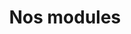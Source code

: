 ---
title: Nos modules
description: Notre solution offre un large éventail de modules permettant d’ergonomiser la gestion de l’administration scolaire de nos clients et en les dotant d’outils digne des dernières avancées technologiques du secteur de l’éducation les rendant ainsi plus productifs et plus attractifs sur un marché de plus en plus compétitif et dynamique.
draft: false
fonctionnalites:
- title: Finance
  answer: Un module qui vous permet de gérer les finances de votre établissement avec une vue globale et détaillées sur les paiements par élève mais aussi par enseignant. Le module offre la possibilité de communiquer instantanément avec les parents d’élève pour faciliter le recouvrement.

- title: Boutique scolaire en ligne
  answer: Proposez des produits, fournitures et autres articles liés à la vie scolaire des élèves grâce à une boutique en ligne permettant aux parents d’acheter des produits proposés par l’école en quelques clics.

- title: Gestion des classes
  answer: Créez toutes les classes de votre établissement selon les niveaux, séries, disciplines pour faciliter les affectations et la gestion.

- title: Gestion des enseignants
  answer: Une gestion facile de tous les enseignants de l’établissements avec la possibilité de suivre le déroulement de l’exécution du programme scolaire pour tous les enseignants par le biais d’assignations.

- title: Calendrier
  answer: Planifiez les cours, examens, devoirs et autres activités de l’écoles en toute simplicité et permettez aux parents et élèves d’avoir une visibilité via les emplois du temps mis à jour et les évènements planifiés.

- title: Examens
  answer: Préparez, planifiez et partagez les résultats des différents examens avec vos élèves et leurs parents grâce à cette fonction.  Les élèves ont instantanément accès à leurs notes, résultats avec les appréciations et recommandations du corps professoral et de l’administration de l’école.

- title: Gestion de la vie scolaire
  answer: Ce module propose une interface intuitive capable de gérer l’ensemble des processus de la vie scolaire, quels que soient le nombre des élèves, des enseignants et la pluralité des niveaux et des disciplines. Le module de vie scolaire est un véritable outil de travail performant qui offre les outils et les fonctionnalités nécessaires pour une bonne gestion totale de vos démarches quotidiennes.

- title: Communication
  answer: Gardez le contact avec les acteurs de la vie scolaire des élèves grâce a une communication constante avec un system de messagerie automatique et une communication directe dans les deux sens.

- title: Emploi du temps
  answer: Ce module permet à l’administration de définir les emplois du temps et de les partager avec les élèves et leurs parents via leurs applications sur Smartphones. Il reste dynamique avec des mises à jour automatiques permettant aux élèves et parents de voir sur le champ en cas d’annulation, décalage ou rajout d’un cours ou d’une activité. 

- title: Devoirs à faire
  answer: Les professeurs peuvent assigner des devoirs et exercices aux élèves qui en sont notifiés sur le champ et les parents peuvent voir les devoirs à faire assignés à leurs enfants.

- title: Assiduité
  answer: Les parents peuvent voir l’assiduité de leurs enfants à l’école mais aussi faire des demandes d’autorisation d’absence en cas de besoin. Ce type de module est réservé aux parents d’élèves avec le contrôle des accès. 

- title: Alertes
  answer: Les parents peuvent sur la base de plusieurs critères définir des alertes afin d’être automatiquement notifiés en cas par exemple d’une absence, d’une note faible ou d’une bonne note selon leur priorité concernant le suivi scolaire de leurs enfants.
---